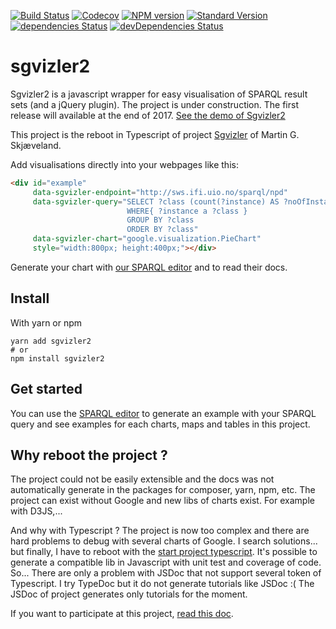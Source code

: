 [![Build Status](https://travis-ci.org/BorderCloud/sgvizler2.svg?branch=master)](https://travis-ci.org/BorderCloud/sgvizler2)
[![Codecov](https://img.shields.io/codecov/c/github/BorderCloud/sgvizler2.svg)](https://codecov.io/gh/BorderCloud/sgvizler2)
[![NPM version](https://img.shields.io/npm/v/sgvizler2.svg)](https://www.npmjs.com/package/sgvizler2)
[![Standard Version](https://img.shields.io/badge/release-standard%20version-brightgreen.svg)](https://github.com/conventional-changelog/standard-version)
[![dependencies Status](https://david-dm.org/bordercloud/sgvizler2/status.svg)](https://david-dm.org/bordercloud/sgvizler2)
[![devDependencies Status](https://david-dm.org/bordercloud/sgvizler2/dev-status.svg)](https://david-dm.org/bordercloud/sgvizler2?type=dev)

# sgvizler2

Sgvizler2 is a javascript wrapper for easy visualisation of SPARQL result sets (and a jQuery plugin). The project is
under construction. The first release will available at the end of 2017. [See the demo of Sgvizler2](http://bordercloud.github.io/sgvizler2/tutorial-A_Editor.html)

This project is the reboot in Typescript of project [Sgvizler](https://github.com/mgskjaeveland/sgvizler) of Martin G.
Skjæveland.

Add visualisations directly into your webpages like this:
```html
<div id="example"
     data-sgvizler-endpoint="http://sws.ifi.uio.no/sparql/npd"
     data-sgvizler-query="SELECT ?class (count(?instance) AS ?noOfInstances)
                          WHERE{ ?instance a ?class }
                          GROUP BY ?class
                          ORDER BY ?class"
     data-sgvizler-chart="google.visualization.PieChart"
     style="width:800px; height:400px;"></div>
```

Generate your chart with [our SPARQL editor](https://bordercloud.github.io/sgvizler2/tutorial-A_Editor.html) and to
read their docs.

## Install

With yarn or npm
```
yarn add sgvizler2
# or
npm install sgvizler2
```

## Get started

You can use the [SPARQL editor](http://bordercloud.github.io/sgvizler2/tutorial-A_Editor.html) to generate an example
with your SPARQL query and see examples for each charts, maps and tables in this project.

## Why reboot the project ?
The project could not be easily extensible and the docs was not automatically generate in the packages for composer,
yarn, npm, etc.
The project can exist without Google and new libs of charts exist. For example with D3JS,...

And why with Typescript ? The project is now too complex and there are hard problems to debug with
several charts of Google. I search solutions... but finally, I have to reboot with
the [start project typescript](https://github.com/bitjson/typescript-starter).
It's possible to generate a compatible lib in Javascript with unit test and coverage of code. So...
There are only a problem with JSDoc that not support several token of Typescript. I try TypeDoc but it do not generate
tutorials like JSDoc :( The JSDoc of project generates only tutorials for the moment.

If you want to participate at this project, [read this doc](https://github.com/BorderCloud/sgvizler2/blob/master/DEVELOPMENT.md).

